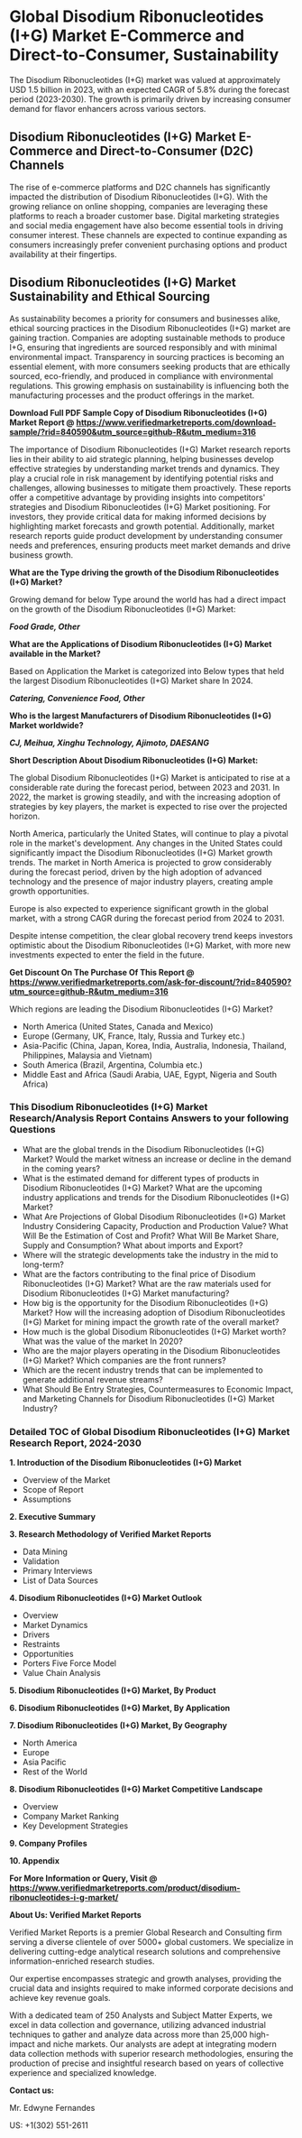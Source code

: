 <h1>Global Disodium Ribonucleotides (I+G) Market E-Commerce and Direct-to-Consumer, Sustainability</h1><p class=""><p>The Disodium Ribonucleotides (I+G) market was valued at approximately USD 1.5 billion in 2023, with an expected CAGR of 5.8% during the forecast period (2023-2030). The growth is primarily driven by increasing consumer demand for flavor enhancers across various sectors.</p><h2>Disodium Ribonucleotides (I+G) Market E-Commerce and Direct-to-Consumer (D2C) Channels</h2><p>The rise of e-commerce platforms and D2C channels has significantly impacted the distribution of Disodium Ribonucleotides (I+G). With the growing reliance on online shopping, companies are leveraging these platforms to reach a broader customer base. Digital marketing strategies and social media engagement have also become essential tools in driving consumer interest. These channels are expected to continue expanding as consumers increasingly prefer convenient purchasing options and product availability at their fingertips.</p><h2>Disodium Ribonucleotides (I+G) Market Sustainability and Ethical Sourcing</h2><p>As sustainability becomes a priority for consumers and businesses alike, ethical sourcing practices in the Disodium Ribonucleotides (I+G) market are gaining traction. Companies are adopting sustainable methods to produce I+G, ensuring that ingredients are sourced responsibly and with minimal environmental impact. Transparency in sourcing practices is becoming an essential element, with more consumers seeking products that are ethically sourced, eco-friendly, and produced in compliance with environmental regulations. This growing emphasis on sustainability is influencing both the manufacturing processes and the product offerings in the market.</p></p><p class=""><strong>Download Full PDF Sample Copy of Disodium Ribonucleotides (I+G) Market Report @ <a href="https://www.verifiedmarketreports.com/download-sample/?rid=840590&utm_source=github-R&utm_medium=316" target="_blank">https://www.verifiedmarketreports.com/download-sample/?rid=840590&utm_source=github-R&utm_medium=316</a></strong></p><p>The importance of&nbsp;Disodium Ribonucleotides (I+G) Market research reports lies in their ability to aid strategic planning, helping businesses develop effective strategies by understanding market trends and dynamics. They play a crucial role in risk management by identifying potential risks and challenges, allowing businesses to mitigate them proactively. These reports offer a competitive advantage by providing insights into competitors' strategies and Disodium Ribonucleotides (I+G) Market positioning. For investors, they provide critical data for making informed decisions by highlighting market forecasts and growth potential. Additionally, market research reports guide product development by understanding consumer needs and preferences, ensuring products meet market demands and drive business growth.</p><p><strong>What are the&nbsp;Type driving the growth of the Disodium Ribonucleotides (I+G) Market?</strong></p><p id="" class="">Growing demand for below Type around the world has had a direct impact on the growth of the Disodium Ribonucleotides (I+G) Market:</p><p class=""><em><strong>Food Grade, Other</strong></em></p><p class=""><strong>What are the&nbsp;Applications&nbsp;of Disodium Ribonucleotides (I+G) Market available in the Market?</strong></p><p id="" class="">Based on Application the Market is categorized into Below types that held the largest Disodium Ribonucleotides (I+G) Market share In 2024.</p><p class=""><em><strong>Catering, Convenience Food, Other</strong></em></p><p class=""><strong>Who is the largest Manufacturers of Disodium Ribonucleotides (I+G) Market worldwide?</strong></p><p><em><strong>CJ, Meihua, Xinghu Technology, Ajimoto, DAESANG</strong></em></p><p id="" class=""><strong>Short Description About Disodium Ribonucleotides (I+G) Market:</strong></p><p>The global Disodium Ribonucleotides (I+G) Market is anticipated to rise at a considerable rate during the forecast period, between 2023 and 2031. In 2022, the market is growing steadily, and with the increasing adoption of strategies by key players, the market is expected to rise over the projected horizon.</p><p>North America, particularly the United States, will continue to play a pivotal role in the market's development. Any changes in the United States could significantly impact the Disodium Ribonucleotides (I+G) Market growth trends. The market in North America is projected to grow considerably during the forecast period, driven by the high adoption of advanced technology and the presence of major industry players, creating ample growth opportunities.</p><p>Europe is also expected to experience significant growth in the global market, with a strong CAGR during the forecast period from 2024 to 2031.</p><p>Despite intense competition, the clear global recovery trend keeps investors optimistic about the Disodium Ribonucleotides (I+G) Market, with more new investments expected to enter the field in the future.</p><p id="" class=""><strong>Get Discount On The Purchase Of This Report @ <a href="https://www.verifiedmarketreports.com/ask-for-discount/?rid=840590?utm_source=github-R&utm_medium=316" target="_blank">https://www.verifiedmarketreports.com/ask-for-discount/?rid=840590?utm_source=github-R&utm_medium=316</a></strong></p><p class="">Which regions are leading the Disodium Ribonucleotides (I+G) Market?</p><ul><li>North America (United States, Canada and Mexico)</li><li>Europe (Germany, UK, France, Italy, Russia and Turkey etc.)</li><li>Asia-Pacific (China, Japan, Korea, India, Australia, Indonesia, Thailand, Philippines, Malaysia and Vietnam)</li><li>South America (Brazil, Argentina, Columbia etc.)</li><li>Middle East and Africa (Saudi Arabia, UAE, Egypt, Nigeria and South Africa)</li></ul><h3 id="" class="">This Disodium Ribonucleotides (I+G) Market Research/Analysis Report Contains Answers to your following Questions</h3><ul><li>What are the global trends in the Disodium Ribonucleotides (I+G) Market? Would the market witness an increase or decline in the demand in the coming years?</li><li>What is the estimated demand for different types of products in Disodium Ribonucleotides (I+G) Market? What are the upcoming industry applications and trends for the Disodium Ribonucleotides (I+G) Market?</li><li>What Are Projections of Global Disodium Ribonucleotides (I+G) Market Industry Considering Capacity, Production and Production Value? What Will Be the Estimation of Cost and Profit? What Will Be Market Share, Supply and Consumption? What about imports and Export?</li><li>Where will the strategic developments take the industry in the mid to long-term?</li><li>What are the factors contributing to the final price of Disodium Ribonucleotides (I+G) Market? What are the raw materials used for Disodium Ribonucleotides (I+G) Market manufacturing?</li><li>How big is the opportunity for the Disodium Ribonucleotides (I+G) Market? How will the increasing adoption of Disodium Ribonucleotides (I+G) Market for mining impact the growth rate of the overall market?</li><li>How much is the global Disodium Ribonucleotides (I+G) Market worth? What was the value of the market In 2020?</li><li>Who are the major players operating in the Disodium Ribonucleotides (I+G) Market? Which companies are the front runners?</li><li>Which are the recent industry trends that can be implemented to generate additional revenue streams?</li><li>What Should Be Entry Strategies, Countermeasures to Economic Impact, and Marketing Channels for Disodium Ribonucleotides (I+G) Market Industry?</li></ul><h3 id="" class="">Detailed TOC of Global Disodium Ribonucleotides (I+G) Market Research Report, 2024-2030</h3><p id="" class=""><strong>1. Introduction of the Disodium Ribonucleotides (I+G) Market</strong></p><ul><li>Overview of the Market</li><li>Scope of Report</li><li>Assumptions</li></ul><p id="" class=""><strong>2. Executive Summary</strong></p><p id="" class=""><strong>3. Research Methodology of Verified Market Reports</strong></p><ul><li>Data Mining</li><li>Validation</li><li>Primary Interviews</li><li>List of Data Sources</li></ul><p id="" class=""><strong>4. Disodium Ribonucleotides (I+G) Market Outlook</strong></p><ul><li>Overview</li><li>Market Dynamics</li><li>Drivers</li><li>Restraints</li><li>Opportunities</li><li>Porters Five Force Model</li><li>Value Chain Analysis</li></ul><p id="" class=""><strong>5. Disodium Ribonucleotides (I+G) Market, By Product</strong></p><p id="" class=""><strong>6. Disodium Ribonucleotides (I+G) Market, By Application</strong></p><p id="" class=""><strong>7. Disodium Ribonucleotides (I+G) Market, By Geography</strong></p><ul><li>North America</li><li>Europe</li><li>Asia Pacific</li><li>Rest of the World</li></ul><p id="" class=""><strong>8. Disodium Ribonucleotides (I+G) Market Competitive Landscape</strong></p><ul><li>Overview</li><li>Company Market Ranking</li><li>Key Development Strategies</li></ul><p id="" class=""><strong>9. Company Profiles</strong></p><p id="" class=""><strong>10. Appendix</strong></p><p id="" class=""><strong>For More Information or Query, Visit @ <a href="https://www.verifiedmarketreports.com/product/disodium-ribonucleotides-i-g-market/" target="_blank">https://www.verifiedmarketreports.com/product/disodium-ribonucleotides-i-g-market/</a></strong></p><p id="" class=""><strong>About Us: Verified Market Reports</strong></p><p id="" class="">Verified Market Reports is a premier Global Research and Consulting firm serving a diverse clientele of over 5000+ global customers. We specialize in delivering cutting-edge analytical research solutions and comprehensive information-enriched research studies.</p><p id="" class="">Our expertise encompasses strategic and growth analyses, providing the crucial data and insights required to make informed corporate decisions and achieve key revenue goals.</p><p id="" class="">With a dedicated team of 250 Analysts and Subject Matter Experts, we excel in data collection and governance, utilizing advanced industrial techniques to gather and analyze data across more than 25,000 high-impact and niche markets. Our analysts are adept at integrating modern data collection methods with superior research methodologies, ensuring the production of precise and insightful research based on years of collective experience and specialized knowledge.</p><p id="" class=""><strong>Contact us:</strong></p><p id="" class="">Mr. Edwyne Fernandes</p><p id="" class="">US: +1(302) 551-2611</p>